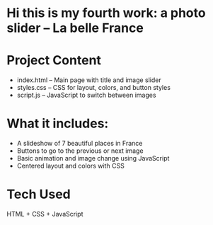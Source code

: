 # Hi this is my fourth work: a photo slider – La belle France

# Project Content
- index.html – Main page with title and image slider
- styles.css – CSS for layout, colors, and button styles
- script.js – JavaScript to switch between images

# What it includes:
- A slideshow of 7 beautiful places in France
- Buttons to go to the previous or next image
- Basic animation and image change using JavaScript
- Centered layout and colors with CSS

# Tech Used
HTML + CSS + JavaScript
